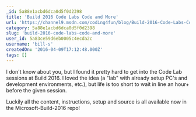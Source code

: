 ```yaml
---
_id: 5a88e1acbd6dca0d5f0d2398
title: 'Build 2016 Code Labs Code and More'
url: 'https://channel9.msdn.com/coding4fun/blog/Build-2016-Code-Labs-Code-and-More'
category: 5a88e1acbd6dca0d5f0d2398
slug: 'build-2016-code-labs-code-and-more'
user_id: 5a83ce59d6eb0005c4ecda2c
username: 'bill-s'
createdOn: '2016-04-09T17:12:48.000Z'
tags: []
---
```


I don't know about you, but I found it pretty hard to get into the Code Lab sessions at Build 2016. I loved the idea (a "lab" with already setup PC's and development environments, etc.), but life is too short to wait in line an hour+ before the given session.

Luckily all the content, instructions, setup and source is all available now in the Microsoft-Build-2016 repo!
